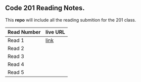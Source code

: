 ## Code 201 Reading Notes.

This **repo** will include all the reading submition for the 201 class.

Read Number | live URL
 ---------- | ---------
Read 1      | [link](https://yasminadaileh1.github.io/reading-notes/class-01)
Read 2      | 
Read 3      |
Read 4      |
Read 5      |
